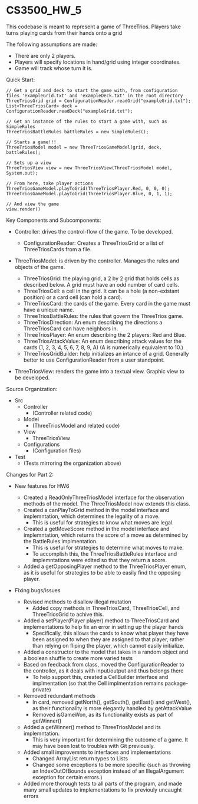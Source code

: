 # CS3500_HW_5

This codebase is meant to represent a game of ThreeTrios. Players take turns playing cards from their hands onto a grid

The following assumptions are made:
- There are only 2 players.
- Players will specify locations in hand/grid using integer coordinates.
- Game will track whose turn it is.

Quick Start: 
    
    // Get a grid and deck to start the game with, from configuration files 'exampleGrid.txt' and 'exampleDeck.txt' in the root directory
    ThreeTriosGrid grid = ConfigurationReader.readGrid("exampleGrid.txt");
    List<ThreeTriosCard> deck = ConfigurationReader.readDeck("exampleGrid.txt");
    
    // Get an instance of the rules to start a game with, such as SimpleRules
    ThreeTriosBattleRules battleRules = new SimpleRules();
    
    // Starts a game!!!
    ThreeTriosModel model = new ThreeTriosGameModel(grid, deck, battleRules);
    
    // Sets up a view
    ThreeTriosView view = new ThreeTriosView(ThreeTriosModel model, System.out);
    
    // From here, take player actions
    ThreeTriosGameModel.playToGrid(ThreeTriosPlayer.Red, 0, 0, 0);
    ThreeTriosGameModel.playToGrid(ThreeTriosPlayer.Blue, 0, 1, 1);
    
    // And view the game
    view.render()

Key Components and Subcomponents:
- Controller: drives the control-flow of the game. To be developed.
    - ConfigurationReader: Creates a ThreeTriosGrid or a list of ThreeTriosCards from a file.
- ThreeTriosModel: is driven by the controller. Manages the rules and objects of the game.
    - ThreeTriosGrid: the playing grid, a 2 by 2 grid that holds cells as described below. A grid must have an odd number of card cells.
    - ThreeTriosCell: a cell in the grid. It can be a hole (a non-existant position) or a card cell (can hold a card).
    - ThreeTriosCard: the cards of the game. Every card in the game must have a unique name.
    - ThreeTriosBattleRules: the rules that govern the ThreeTrios game.
    - ThreeTriosDirection: An enum describing the directions a ThreeTriosCard can have neighbors in.
    - ThreeTriosPlayer: An enum describing the 2 players: Red and Blue.
    - ThreeTriosAttackValue: An enum describing attack values for the cards (1, 2, 3, 4, 5, 6, 7, 8, 9, A) (A is numerically equivalent to 10.)
    - ThreeTriosGridBuilder: help initializes an intance of a grid. Generally better to use ConfigurationReader from a user standpoint.
    
- ThreeTriosView: renders the game into a textual view. Graphic view to be developed.

Source Organization:
- Src
    - Controller
        - (Controller related code)
    - Model
        - (ThreeTriosModel and related code)
    - View
        - ThreeTriosView
    - Configurations
        - (Configuration files)
- Test
    - (Tests mirroring the organization above)

Changes for Part 2:
- New features for HW6
    - Created a ReadOnlyThreeTriosModel interface for the observation methods of the model. The ThreeTriosModel now extends this class.
    - Created a canPlayToGrid method in the model interface and implemntation, which determines the legality of a move.
        - This is useful for strategies to know what moves are legal.
    - Created a getMoveScore method in the model interface and implemntation, which returns the score of a move as determined by the BattleRules implmentation.
        - This is useful for strategies to determine what moves to make.
        - To accomplish this, the ThreeTriosBattleRules interface and implemntations were edited so that they return a score.
    - Added a getOpposingPlayer method to the ThreeTriosPlayer enum, as it is useful for strategies to be able to easily find the opposing player.

- Fixing bugs/issues
    - Revised methods to disallow illegal mutation
        - Added copy methods in ThreeTriosCard, ThreeTriosCell, and ThreeTriosGrid to achive this.
    -  Added a setPlayer(Player player) method to ThreeTriosCard and implementations to help fix an error in setting up the player hands
        - Specifically, this allows the cards to know what player they have been assigned to when they are assigned to that player, rather than relying on fliping the player, which cannot easily initialize.
    - Added a constructor to the model that takes in a random object and a boolean shuffle to create more varied tests
    - Based on feedback from class, moved the ConfigurationReader to the controller, as it deals with input/output and thus belongs there
        - To help support this, created a CellBuilder interface and implmentation (so that the Cell implmentation remains package-private)
    - Removed redundant methods
        - In card, removed getNorth(), getSouth(), getEast() and getWest(), as their functionality is more elegantly handled by getAttackValue
        - Removed isGameWon, as its functionality exists as part of getWinner()
    -  Added a getWinner() method to ThreeTriosModel and its implemntation.
        - This is very important for determining the outcome of a game. It may have been lost to troubles with Git previously.
    - Added small improvemnts to interfaces and implementations
        - Changed ArrayList return types to Lists
        - Changed some exceptions to be more specific (such as throwing an IndexOutOfBounds exception instead of an IllegalArgument exception for certain errors.)
    - Added more thorough tests to all parts of the program, and made many small updates to implementations to fix previouly uncaught errors

